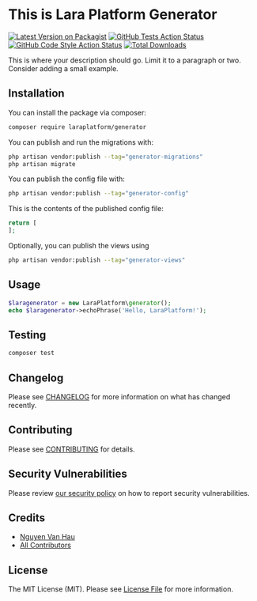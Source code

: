 # This is Lara Platform Generator

[![Latest Version on Packagist](https://img.shields.io/packagist/v/laraplatform/generator.svg?style=flat-square)](https://packagist.org/packages/laraplatform/generator)
[![GitHub Tests Action Status](https://img.shields.io/github/workflow/status/laraplatform/generator/run-tests?label=tests)](https://github.com/laraplatform/generator/actions?query=workflow%3Arun-tests+branch%3Amain)
[![GitHub Code Style Action Status](https://img.shields.io/github/workflow/status/laraplatform/generator/Fix%20PHP%20code%20style%20issues?label=code%20style)](https://github.com/laraplatform/generator/actions?query=workflow%3A"Fix+PHP+code+style+issues"+branch%3Amain)
[![Total Downloads](https://img.shields.io/packagist/dt/laraplatform/generator.svg?style=flat-square)](https://packagist.org/packages/laraplatform/generator)

This is where your description should go. Limit it to a paragraph or two. Consider adding a small example.


## Installation

You can install the package via composer:

```bash
composer require laraplatform/generator
```

You can publish and run the migrations with:

```bash
php artisan vendor:publish --tag="generator-migrations"
php artisan migrate
```

You can publish the config file with:

```bash
php artisan vendor:publish --tag="generator-config"
```

This is the contents of the published config file:

```php
return [
];
```

Optionally, you can publish the views using

```bash
php artisan vendor:publish --tag="generator-views"
```

## Usage

```php
$laragenerator = new LaraPlatform\generator();
echo $laragenerator->echoPhrase('Hello, LaraPlatform!');
```

## Testing

```bash
composer test
```

## Changelog

Please see [CHANGELOG](CHANGELOG.md) for more information on what has changed recently.

## Contributing

Please see [CONTRIBUTING](CONTRIBUTING.md) for details.

## Security Vulnerabilities

Please review [our security policy](../../security/policy) on how to report security vulnerabilities.

## Credits

- [Nguyen Van Hau](https://github.com/laraplatform)
- [All Contributors](../../contributors)

## License

The MIT License (MIT). Please see [License File](LICENSE.md) for more information.
